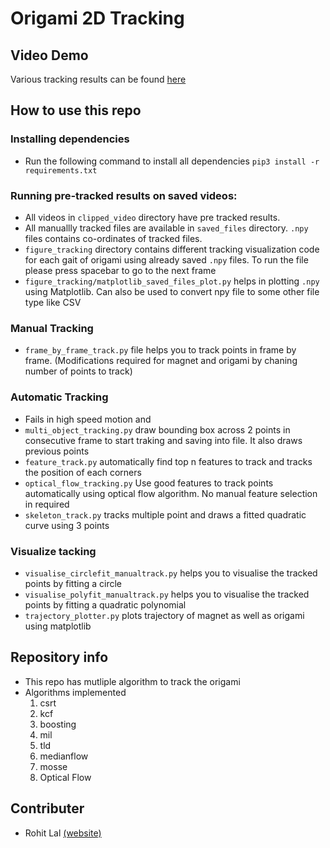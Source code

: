 # Origami 2D Tracking 

## Video Demo

Various tracking results can be found [here](https://drive.google.com/drive/u/1/folders/1GapJK3oWHEMn0Bm4omrbM7fQUOPg2TjE)

## How to use this repo

### Installing dependencies

- Run the following command to install all dependencies `pip3 install -r requirements.txt`

### Running pre-tracked results on saved videos:

- All videos in `clipped_video` directory have pre tracked results.
- All manuallly tracked files are available in `saved_files` directory. `.npy` files contains co-ordinates of tracked files.
- `figure_tracking` directory contains different tracking visualization code for each gait of origami using already saved `.npy` files. To run the file please press spacebar to go to the next frame
- `figure_tracking/matplotlib_saved_files_plot.py` helps in plotting `.npy` using Matplotlib. Can also be used to convert npy file to some other file type like CSV

### Manual Tracking

- `frame_by_frame_track.py` file helps you to track points in frame by frame. (Modifications required for magnet and origami by chaning number of points to track)

### Automatic Tracking

- Fails in high speed motion and 
- `multi_object_tracking.py` draw bounding box across 2 points in consecutive frame to start traking and saving into file. It also draws previous points
- `feature_track.py` automatically find top n features to track and tracks the position of each corners
- `optical_flow_tracking.py` Use good features to track points automatically using optical flow algorithm. No manual feature selection in required
- `skeleton_track.py` tracks multiple point and draws a fitted quadratic curve using 3 points

### Visualize tacking

- `visualise_circlefit_manualtrack.py` helps you to visualise the tracked points by fitting a circle
- `visualise_polyfit_manualtrack.py` helps you to visualise the tracked points by fitting a quadratic polynomial
- `trajectory_plotter.py` plots trajectory of magnet as well as origami using matplotlib

## Repository info

- This repo has mutliple algorithm to track the origami 
- Algorithms implemented
    1. csrt
    2. kcf
    3. boosting
    4. mil
    5. tld
    6. medianflow
    7. mosse 
    8. Optical Flow

## Contributer

- Rohit Lal  [(website)](https://take2rohit.github.io/)